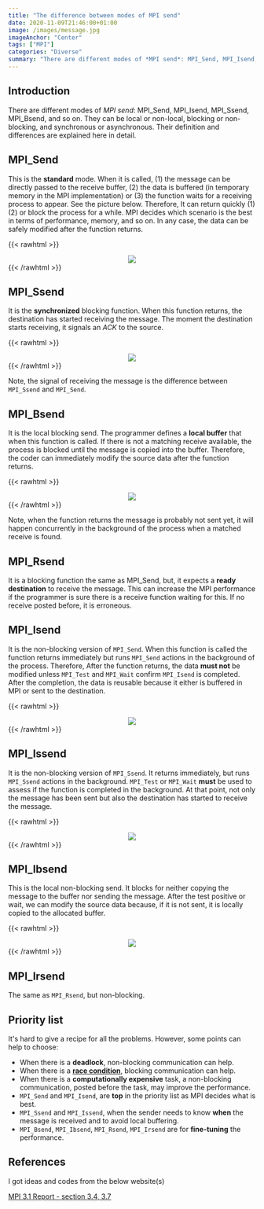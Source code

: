```yaml
---
title: "The difference between modes of MPI send"
date: 2020-11-09T21:46:00+01:00
image: /images/message.jpg
imageAnchor: "Center"
tags: ["MPI"]
categories: "Diverse"
summary: "There are different modes of *MPI send*: MPI_Send, MPI_Isend, MPI_Ssend, MPI_Bsend, and so on. They can be local or non-local, blocking or non-blocking, and synchronous or asynchronous. Their definition and differences are explained here in detail. "
---
```


## Introduction

There are different modes of *MPI send*: MPI_Send, MPI_Isend, MPI_Ssend, MPI_Bsend, and so on. They can be local or non-local, blocking or non-blocking, and synchronous or asynchronous. Their definition and differences are explained here in detail.


## MPI_Send

This is the **standard** mode. When it is called, (1) the message can be directly passed to the receive buffer, (2) the data is buffered (in temporary memory in the MPI implementation) or (3) the function waits for a receiving process to appear. See the picture below.
Therefore, It can return quickly (1)(2) or block the process for a while. MPI decides which scenario is the best in terms of performance, memory, and so on. 
In any case, the data can be safely modified after the function returns. 

{{< rawhtml >}}
<div style="text-align:center;">
<img src="/images/mpi_send.png" style="max-width:100%;" />
</div>
{{< /rawhtml >}}


## MPI_Ssend

It is the **synchronized** blocking function. When this function returns, the destination has started receiving the message. The moment the destination starts receiving, it signals an *ACK* to the source.


{{< rawhtml >}}
<div style="text-align:center;">
<img src="/images/mpi_ssend.png" style="max-width:100%;" />
</div>
{{< /rawhtml >}}

Note, the signal of receiving the message is the difference between `MPI_Ssend` and `MPI_Send`. 


## MPI_Bsend

It is the local blocking send. The programmer defines a **local buffer** that when this function is called. If there is not a matching receive available, the process is blocked until the message is copied into the buffer. Therefore, the coder can immediately modify the source data after the function returns. 

{{< rawhtml >}}
<div style="text-align:center;">
<img src="/images/mpi_bsend.png" style="max-width:100%;" />
</div>
{{< /rawhtml >}}

Note, when the function returns the message is probably not sent yet, it will happen concurrently in the background of the process when a matched receive is found.

## MPI_Rsend

It is a blocking function the same as MPI_Send, but, it expects a **ready destination** to receive the message. This can increase the MPI performance if the programmer is sure there is a receive function waiting for this. If no receive posted before, it is erroneous.

## MPI_Isend

It is the non-blocking version of `MPI_Send`. When this function is called the function returns immediately but runs `MPI_Send` actions in the background of the process.  Therefore, After the function returns, the data **must not** be modified unless `MPI_Test` and `MPI_Wait` confirm `MPI_Isend` is completed. After the completion, the data is reusable because it either is buffered in MPI or sent to the destination.   

{{< rawhtml >}}
<div style="text-align:center;">
<img src="/images/mpi_isend.png" style="max-width:100%;" />
</div>
{{< /rawhtml >}}

## MPI_Issend

It is the non-blocking version of `MPI_Ssend`. It returns immediately, but runs `MPI_Ssend` actions in the background.  `MPI_Test` or `MPI_Wait` **must** be used to assess if the function is completed in the background. At that point, not only the message has been sent but also the destination has started to receive the message.

{{< rawhtml >}}
<div style="text-align:center;">
<img src="/images/mpi_issend.png" style="max-width:100%;" />
</div>
{{< /rawhtml >}}

## MPI_Ibsend

 This is the local non-blocking send. It blocks for neither copying the message to the buffer nor sending the message. After the test positive or wait, we can modify the source data because, if it is not sent, it is locally copied to the allocated buffer.

 {{< rawhtml >}}
<div style="text-align:center;">
<img src="/images/mpi_ibsend.png" style="max-width:100%;" />
</div>
{{< /rawhtml >}}

## MPI_Irsend

The same as `MPI_Rsend`, but non-blocking. 

## Priority list

It's hard to give a recipe for all the problems. However, some points can help to choose:

- When there is a **deadlock**, non-blocking communication can help.
- When there is a [**race condition**](https://iamsorush.com/posts/mpi-race-condition/), blocking communication can help.
- When there is a **computationally expensive** task, a non-blocking communication, posted before the task, may improve the performance.
- `MPI_Send` and `MPI_Isend`, are **top** in the priority list as MPI decides what is best.
- `MPI_Ssend` and `MPI_Issend`, when the sender needs to know **when** the message is received and to avoid local buffering.
- `MPI_Bsend`, `MPI_Ibsend`, `MPI_Rsend`, `MPI_Irsend` are for **fine-tuning** the performance.


## References

I got ideas and codes from the below website(s)

[MPI 3.1 Report - section 3.4, 3.7](https://www.mpi-forum.org/docs/mpi-3.1/mpi31-report.pdf)


